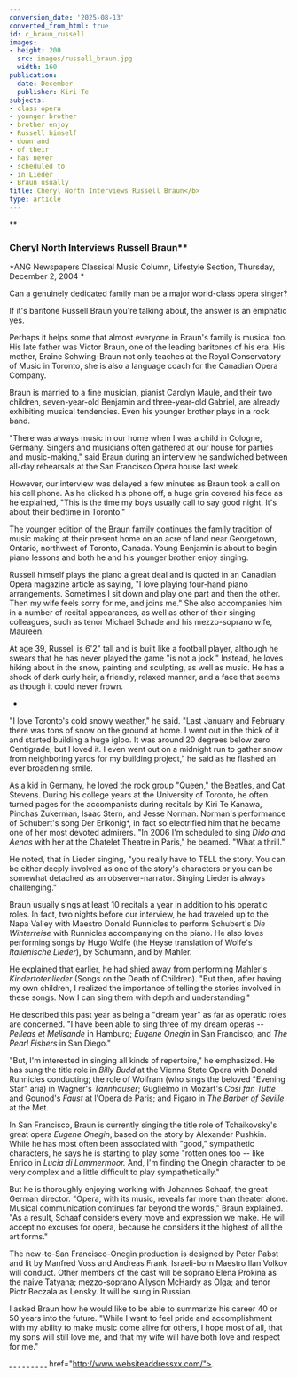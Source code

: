 ```yaml
---
conversion_date: '2025-08-13'
converted_from_html: true
id: c_braun_russell
images:
- height: 200
  src: images/russell_braun.jpg
  width: 160
publication:
  date: December
  publisher: Kiri Te
subjects:
- class opera
- younger brother
- brother enjoy
- Russell himself
- down and
- of their
- has never
- scheduled to
- in Lieder
- Braun usually
title: Cheryl North Interviews Russell Braun</b>
type: article
---
```


**

### Cheryl North Interviews Russell Braun**

*ANG Newspapers Classical Music
 Column, Lifestyle Section, Thursday, December 2, 2004 *

Can a genuinely dedicated family man be a major world-class opera singer?

 If it's baritone Russell Braun you're talking about, the answer is an emphatic yes.

 Perhaps it helps some that almost everyone in Braun's family is musical too. His late father was Victor Braun, one of the leading baritones of his era. His mother, Eraine Schwing-Braun not only teaches at the Royal Conservatory of Music in Toronto, she is also a language coach for the Canadian Opera Company.

 Braun is married to a fine musician, pianist Carolyn Maule, and their two children, seven-year-old Benjamin and three-year-old Gabriel, are already exhibiting musical tendencies. Even his younger brother plays in a rock band.

 "There was always music in our home when I was a child in Cologne, Germany. Singers and musicians often gathered at our house for parties and music-making," said Braun during an interview he sandwiched between all-day rehearsals at the San Francisco Opera house last week.

 However, our interview was delayed a few minutes as Braun took a call on his cell phone.
 As he clicked his phone off, a huge grin covered his face as he explained, "This is the time my boys usually call to say good night. It's about their bedtime in Toronto."

 The younger edition of the Braun family continues the family tradition of music making at their present home on an acre of land near Georgetown, Ontario, northwest of Toronto, Canada. Young Benjamin is about to begin piano lessons and both he and his younger brother enjoy singing.

 Russell himself plays the piano a great deal and is quoted in an Canadian Opera magazine article as saying, "I love playing four-hand piano arrangements. Sometimes I sit down and play one part and then the other. Then my wife feels sorry for me, and joins me."
 She also accompanies him in a number of recital appearances, as well as other of their singing colleagues, such as tenor Michael Schade and his mezzo-soprano wife, Maureen.

 At age 39, Russell is 6'2" tall and is built like a football player, although he swears that he has never played the game "is not a jock." Instead, he loves hiking about in the snow, painting and sculpting, as well as music. He has a shock of dark curly hair, a friendly, relaxed manner, and a face that seems as though it could never frown.

*

 "I love Toronto's cold snowy weather," he said. "Last January and February there was tons of snow on the ground at home. I went out in the thick of it and started building a huge igloo. It was around 20 degrees below zero Centigrade, but I loved it. I even went out on a midnight run to gather snow from neighboring yards for my building project," he said as he flashed an ever broadening smile.

 As a kid in Germany, he loved the rock group "Queen," the Beatles, and Cat Stevens.
 During his college years at the University of Toronto, he often turned pages for the accompanists during recitals by Kiri Te Kanawa, Pinchas Zukerman, Isaac Stern, and Jesse Norman. Norman's performance of Schubert's song Der Erlkonig*, in fact so electrified him that he became one of her most devoted admirers.
 "In 2006 I'm scheduled to sing *Dido and Aenas* with her at the Chatelet Theatre in Paris," he beamed. "What a thrill."

 He noted, that in Lieder singing, "you really have to TELL the story. You can be either deeply involved as one of the story's characters or you can be somewhat detached as an observer-narrator. Singing Lieder is always challenging."

 Braun usually sings at least 10 recitals a year in addition to his operatic roles. In fact, two nights before our interview, he had traveled up to the Napa Valley with Maestro Donald Runnicles to perform Schubert's *Die Winterreise* with Runnicles accompanying on the piano. He also loves performing songs by Hugo Wolfe (the Heyse translation of Wolfe's *Italienische Lieder*), by Schumann, and by Mahler.

 He explained that earlier, he had shied away from performing Mahler's *Kindertotenlieder* (Songs on the Death of Children).
 "But then, after having my own children, I realized the importance of telling the stories involved in these songs. Now I can sing them with depth and understanding."

 He described this past year as being a "dream year" as far as operatic roles are concerned. "I have been able to sing three of my dream operas -- *Pelleas et Melisande* in Hamburg; *Eugene Onegin* in San Francisco; and *The Pearl Fishers* in San Diego."

 "But, I'm interested in singing all kinds of repertoire," he emphasized. He has sung the title role in *Billy Budd* at the Vienna State Opera with Donald Runnicles conducting; the role of Wolfram (who sings the beloved "Evening Star" aria) in Wagner's *Tannhauser*; Guglielmo in Mozart's *Cosi fan Tutte* and Gounod's *Faust* at l'Opera de Paris; and Figaro in *The Barber of Seville* at the Met.

 In San Francisco, Braun is currently singing the title role of Tchaikovsky's great opera *Eugene Onegin*, based on the story by Alexander Pushkin.
 While he has most often been associated with "good," sympathetic characters, he says he is starting to play some "rotten ones too -- like Enrico in *Lucia di Lammermoor.* And, I'm finding the Onegin character to be very complex and a little difficult to play sympathetically."

 But he is thoroughly enjoying working with Johannes Schaaf, the great German director.
 "Opera, with its music, reveals far more than theater alone. Musical communication continues far beyond the words," Braun explained. "As a result, Schaaf considers every move and expression we make. He will accept no excuses for opera, because he considers it the highest of all the art forms."

 The new-to-San Francisco-Onegin production is designed by Peter Pabst and lit by Manfred Voss and Andreas Frank. Israeli-born Maestro Ilan Volkov will conduct.
 Other members of the cast will be soprano Elena Prokina as the naive Tatyana; mezzo-soprano Allyson McHardy as Olga; and tenor Piotr Beczala as Lensky. It will be sung in Russian.

 I asked Braun how he would like to be able to summarize his career 40 or 50 years into the future.
 "While I want to feel pride and accomplishment with my ability to make music come alive for others, I hope most of all, that my sons will still love me, and that my wife will have both love and respect for me."

[.](http://www.dunningmarketing.com/) [.](http://www.witnessamerica.com/) [.](http://www.witnessamerica.com/camcorders) [.](http://www.ksql.com/) [.](http://www.ascendaviation.com/)
[.](http://www.echovalleysupply.com/) [.](http://www.northworks.net/) [.](http://www.attainia.com/)
[.](http://www.briandunning.com/)
href="http://www.websiteaddressxx.com/">.